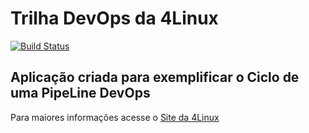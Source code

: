# Trilha DevOps da 4Linux

<!-- Altere a Flag abaixo com sua URL do Travis -->
[![Build Status](https://travis-ci.com/marcosmv/DevOpsLab-HelloWorld.svg?branch=master)](https://travis-ci.com/marcosmv/DevOpsLab-HelloWorld)

## Aplicação criada para exemplificar o Ciclo de uma PipeLine DevOps


Para maiores informações acesse o [Site da 4Linux](https://www.4linux.com.br/cursos/devops)
